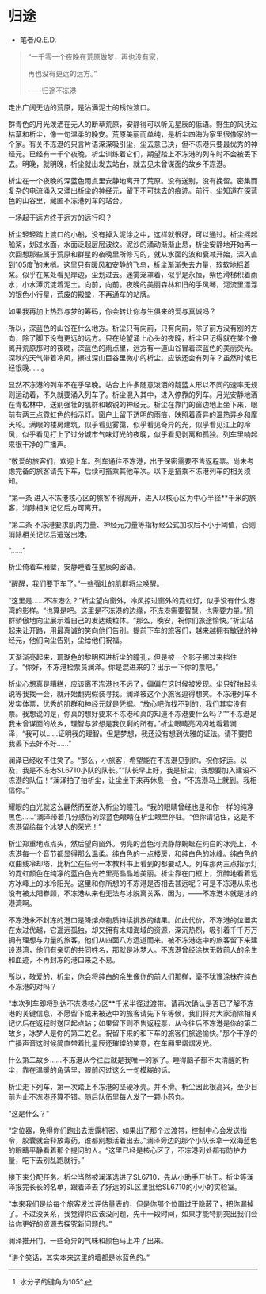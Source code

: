 # 归途
* 笔者/Q.E.D.

> “一千零一个夜晚在荒原做梦，再也没有家，
>
> 再也没有更远的远方。”
>
> ——归途不冻港

走出广阔无边的荒原，是沾满泥土的锈蚀渡口。

群青色的月光泼洒在无人的断草荒原，安静得可以听见星辰的低语。野生的风抚过枯草和析尘，像一句温柔的晚安。荒原美丽而单纯，是析尘四海为家里很像家的一个家。有关不冻港的只言片语深深吸引尘，尘去意已决，但不冻港只要最优秀的神经元。已经有一千个夜晚，析尘训练着它们，期望踏上不冻港的列车时不会被丢下去。明晚，就明晚，析尘就出发去站台，就去见未曾谋面的故乡不冻港。

析尘在一个夜晚的深蓝色雨点里安静地离开了荒原。没有送别，没有挽留。密集而复杂的电流涌入又涌出析尘的神经元，留下不可抹去的痕迹。前行，尘知道在深蓝色的山谷里，藏匿不冻港列车的站台。

一场起于远方终于远方的远行吗？

析尘轻轻踏上渡口的小船，没有掉入泥涂之中，这样就很好，可以通过。析尘摇起船桨，划过水面，水面泛起层层波纹。泥沙的涌动渐渐止息，析尘安静地开始再一次回想那些属于荒原和群星的夜晚里所修习的，就从水面的波和衰减开始，深入直到105度[^1]的末梢。这里只有暖风和安静的飞鸟，析尘渐渐失去力量，软软地摇着桨。似乎在某处看见岸边，尘划过去。迷雾笼罩着，似乎是永恒，紫色滑梯积着雨水，小水潭沉淀着泥土。向前，向前。夜晚的美丽森林和旧的手风琴，河流里漂浮的银色小行星，荒废的殿堂，不再通车的站牌。

如果我再加上热烈与梦的筹码，你会转让你与生俱来的爱与真诚吗？

所以，深蓝色的山谷在什么地方。析尘只有向前，只有向前，除了前方没有别的方向，除了脚下没有更远的远方。只在绝望涌上心头的夜晚，析尘只记得就在某个像离开荒原那时的夜晚，深蓝色的雨点里，远方有一道山谷冒着深蓝色的美丽荧光。深秋的天气带着冷风，擦过深山巨谷里微小的析尘。应该还会有列车？虽然时候已经很晚……。

显然不冻港的列车不在乎早晚。站台上许多随意泼洒的靛蓝人形以不同的速率无规则运动着，不久就要涌入列车了。析尘混入其中，进入停靠的列车。月光安静地酒在青松林中，送别强壮的肌群和敏锐的神经元。析尘在靠门的窗边地上坐下来，眼前有两三点霓虹色的指示灯。窗户上留下透明的雨痕，映照着奇异的温热异乡和摩天轮。满眼的楼房建筑，似乎看见雾霭，似乎看见奇异的光，似乎看见江上的冷风，似乎看见打上了过分城市气味灯光的夜晚，似乎看见剥离和孤独。列车里响起来很干净的广播声。

“敬爱的旅客们，欢迎上车。列车通往不冻港，出于保密需要不售返程票。尚未考虑完备的旅客请先下车，后续可搭乘其他车次。以下是搭乘不冻港列车的相关须知。

“第一条 进入不冻港核心区的旅客不得离开，进入以核心区为中心半径**千米的旅客，消除相关记忆后方可离开。

“第二条 不冻港要求肌肉力量、神经元力量等指标经公式加权后不小于阈值，否则消除相关记忆后遣送出港。

“……”

析尘倚着车厢壁，安静睡着在星辰的密语。

“醒醒，我们要下车了。”一些强壮的肌群将尘唤醒。

“这里是……不冻港么？”析尘望向窗外，冷风掠过窗外的霓虹灯，似乎没有什么港湾的影样。“也算是吧。这里是不冻港的边缘，不冻港需要智慧，也需要力量。”肌群骄傲地向尘展示着自己的发达线粒体。“那么，晚安，祝你们旅途愉快。”析尘站起来让开路，用最真诚的笑向他们告别。提前下车的旅客们，越来越拥有敏锐的神经元，他们向尘告别，尘给他们祝福。

天渐渐亮起来，珊瑚色的黎明照进析尘的瞳孔，但是被一个影子挪过来挡住了。“你好，不冻港检票员澜泽。你是混进来的？出示一下你的票吧。”

析尘心想真是糟糕，应该离不冻港也不远了，偏偏在这时候被发现。尘只好抬起头说等我找一会，就开始翻兜假装寻找。澜泽被这个小旅客逗得想笑。不冻港列车不发实体票，优秀的肌群和神经元就是凭据。“放心吧你找不到的，我们其实没有票。我想说的是，你真的想好要来不冻港和真的知道不冻港要什么吗？”“不冻港是我未曾谋面的故乡，理智与梦想是我仅剩的所有。”析尘眼睛亮闪闪地看着澜泽，“我可以……证明我的理智。但是梦想，我还没有想到优雅的证法。请不要把我丢下去好不好……”

澜泽已经收不住笑了。“那么，小旅客，希望能在不冻港见到你。祝你好运。以及，我是不冻港SL6710小队的队长。”“队长早上好，我是析尘，我想要加入建设不冻港的队伍！”澜泽拍了拍析尘，让尘坐下来再休息一会，“不冻港马上就到。我相信你。”

耀眼的白光就这么翩然而至游入析尘的瞳孔。“我的眼睛曾经也是和你一样的纯净黑色……”澜泽带着几分感伤的深蓝色眼睛在析尘眼里停驻。“但你请记住，这是不冻港留给每个冰梦人的荣光！”

析尘郑重地点点头，然后望向窗外。明亮的蓝色河流静静蜿蜒在纯白的冰壳上，不冻港每一个音节都显得那么温柔。纯白色的一点楼房，和纯白色的冰峰。纯白色的双曲线冷却塔，比析尘在任何一本教科书上看到的都要动人。列车那两三点指示灯的霓虹颜色在纯净的蓝白色光芒里亮晶晶地美丽。析尘靠在门框上，沉醉地看着远方冰峰上的冰冷阳光。这里和你所想的不冻港是否相去甚远呢？可是不冻港从来也没有被太阳眷顾，不冻港从来也无法与冰脱离关系，因为，——不冻港本就是冰的港湾啊。

不冻港永不封冻的港口是降熔点物质持续排放的结果。如此代价，不冻港的位置实在太过优越，它遥远孤独，却又拥有未知海域的资源，深沉热烈，吸引着千千万万拥有理想与力量的旅客，他们从四面八方远道而来。被不冻港选中的旅客留下来建设港湾，他们有亲切的共同姓名，那就是冰梦人。不冻港曾经涂抹无数前人的余生和血迹，不再封冻的港口来之不易。

所以，敬爱的，析尘，你会将纯白的余生像你的前人们那样，毫不犹豫涂抹在纯白不冻港的对吗？

“本次列车即将到达不冻港核心区**千米半径过渡带。请再次确认是否已了解不冻港的关键信息，不愿留下或未被选中的旅客请先下车等候，我们将对大家消除相关记忆后在返程时送回起点站；如果留下则不售返程票，从今往后不冻港是你的第二故乡，冰梦人是你的第二姓名。祝留下来的和下车的旅客们旅途愉快。”那个干净的广播声音这时候简直带着比星辰还璀璨的笑意，在车厢里熠熠发光。

什么第二故乡……不冻港从今往后就是我唯一的家了。睡得脑子都不太清醒的析尘，靠在温暖的角落里，眼前闪过这么一句模糊的话。

析尘走下列车，第一次踏上不冻港的坚硬冰壳。并不滑。析尘因此很高兴，至少目前为止不冻港还算不错。随后队伍里每人发了一颗小药丸。

“这是什么？”

“定位器，免得你们跑出去泄露机密。如果出了那个过渡带，控制中心会发送指令，胶囊就会释放毒药，谁都别想活着出去。”澜泽旁边的那个小队长拿一双海蓝色的眼睛平静看着那个提问的人。“这里已经是核心区了，不冻港到处都有防护力量，吃下去别乱跑就行。”

接下来分配任务。析尘当然被澜泽选进了SL6710，先从小助手开始干。析尘等澜泽报完长长的名单，跟着泽去了好远的SL区里批给SL6710的小小的实验室。

“本来我们是给每个旅客发过评估量表的，但是你那个位置过于隐蔽了，把你漏掉了。不过没关系，我觉得你应该没问题，先干一段时间，如果才能特别突出我们会给你更好的资源去探究新问题的。”

澜泽推开门，一些奇异的气味和颜色马上冲了出来。

“讲个笑话，其实本来这里的墙都是冰蓝色的。”

[^1]: 水分子的键角为105°.
